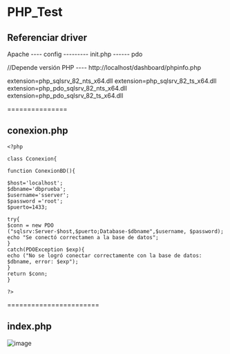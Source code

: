 # PHP_Test


## Referenciar driver
Apache ---- config --------- init.php ------ pdo 

//Depende versión PHP ---- http://localhost/dashboard/phpinfo.php

extension=php_sqlsrv_82_nts_x64.dll
extension=php_sqlsrv_82_ts_x64.dll
extension=php_pdo_sqlsrv_82_nts_x64.dll
extension=php_pdo_sqlsrv_82_ts_x64.dll


===============
## conexion.php
    <?php

    class Cconexion{

    function ConexionBD(){

    $host='localhost';
    $dbname='dbprueba';
    $username='sserver';
    $password ='root';
    $puerto=1433;

    try{
    $conn = new PDO ("sqlsrv:Server-$host,$puerto;Database-$dbname",$username, $password);
    echo "Se conectó correctamen a la base de datos";
    }
    catch(PDOException $exp){
    echo ("No se logró conectar correctamente con la base de datos: $dbname, error: $exp");
    }
    return $conn;
    }

    ?>


=======================
## index.php

![image](https://github.com/elvisdev0/PHP_Test/assets/57382598/e695536f-b9aa-4ac8-a76e-09405ca14358)
